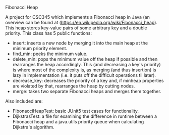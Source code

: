 Fibonacci Heap

A project for CSC345 which implements a Fibonacci heap in Java (an overview can be found at (https://en.wikipedia.org/wiki/Fibonacci_heap).
This heap stores key-value pairs of some arbitrary key and a double priority.
This class has 5 public functions:
- insert: inserts a new node by merging it into the main heap at the minimum priority element.
- find_min: peeks the minimum value.
- delete_min: pops the minimum value off the heap if possible and then rearranges the heap accordingly. This (and decreasing a key's priority) is where most of the complexity is, as merging (and thus insertion) is lazy in implementation (i.e. it puts off the difficult operations til later).
- decrease_key: decreases the priority of a key and, if minheap properties are violated by that, rearranges the heap by cutting nodes.
- merge: takes two separate Fibonacci heaps and merges them together.

Also included are:
- FibonacciHeapTest: basic JUnit5 test cases for functionality.
- DijkstrasTest: a file for examining the difference in runtime between a Fibonacci heap and a java.utils priority queue when calculating Dijkstra's algorithm.
